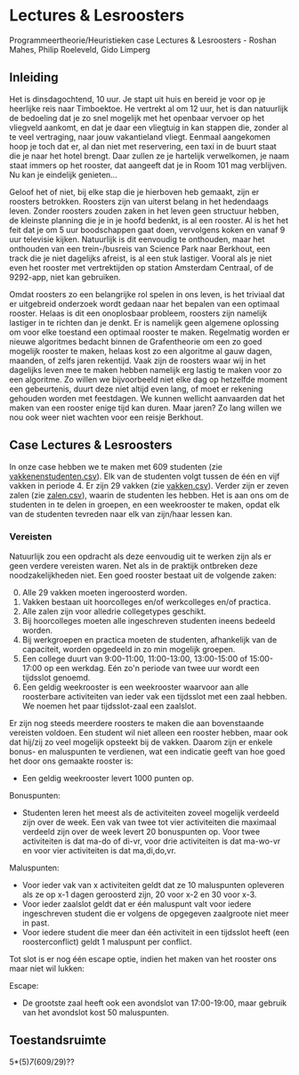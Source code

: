 # Lectures & Lesroosters
Programmeertheorie/Heuristieken case Lectures & Lesroosters - Roshan Mahes, Philip Roeleveld, Gido Limperg

## Inleiding
Het is dinsdagochtend, 10 uur. Je stapt uit huis en bereid je voor op je heerlijke reis naar Timboektoe. He vertrekt al om 12 uur, het is dan natuurlijk de bedoeling dat je zo snel mogelijk met het openbaar vervoer op het vliegveld aankomt, en dat je daar een vliegtuig in kan stappen die, zonder al te veel vertraging, naar jouw vakantieland vliegt. Eenmaal aangekomen hoop je toch dat er, al dan niet met reservering, een taxi in de buurt staat die je naar het hotel brengt. Daar zullen ze je hartelijk verwelkomen, je naam staat immers op het rooster, dat aangeeft dat je in Room 101 mag verblijven. Nu kan je eindelijk genieten...

Geloof het of niet, bij elke stap die je hierboven heb gemaakt, zijn er roosters betrokken. Roosters zijn van uiterst belang in het hedendaags leven. Zonder roosters zouden zaken in het leven geen structuur hebben, de kleinste planning die je in je hoofd bedenkt, is al een rooster. Al is het het feit dat je om 5 uur boodschappen gaat doen, vervolgens koken en vanaf 9 uur televisie kijken. Natuurlijk is dit eenvoudig te onthouden, maar het onthouden van een trein-/busreis van Science Park naar Berkhout, een track die je niet dagelijks afreist, is al een stuk lastiger. Vooral als je niet even het rooster met vertrektijden op station Amsterdam Centraal, of de 9292-app, niet kan gebruiken.

Omdat roosters zo een belangrijke rol spelen in ons leven, is het triviaal dat er uitgebreid onderzoek wordt gedaan naar het bepalen van een optimaal rooster. Helaas is dit een onoplosbaar probleem, roosters zijn namelijk lastiger in te richten dan je denkt. Er is namelijk geen algemene oplossing om voor elke toestand een optimaal rooster te maken. Regelmatig worden er nieuwe algoritmes bedacht binnen de Grafentheorie om een zo goed mogelijk rooster te maken, helaas kost zo een algoritme al gauw dagen, maanden, of zelfs jaren rekentijd. Vaak zijn de roosters waar wij in het dagelijks leven mee te maken hebben namelijk erg lastig te maken voor zo een algoritme. Zo willen we bijvoorbeeld niet elke dag op hetzelfde moment een gebeurtenis, duurt deze niet altijd even lang, of moet er rekening gehouden worden met feestdagen. We kunnen wellicht aanvaarden dat het maken van een rooster enige tijd kan duren. Maar jaren? Zo lang willen we nou ook weer niet wachten voor een reisje Berkhout.

## Case Lectures & Lesroosters
In onze case hebben we te maken met 609 studenten (zie [vakkenenstudenten.csv](https://github.com/Roshanmahes/Lectures-Lesroosters/blob/master/studentenenvakken.csv)). Elk van de studenten volgt tussen de één en vijf vakken in periode 4. Er zijn 29 vakken (zie [vakken.csv](https://github.com/Roshanmahes/Lectures-Lesroosters/blob/master/vakken.csv)). Verder zijn er zeven zalen (zie [zalen.csv](https://github.com/Roshanmahes/Lectures-Lesroosters/blob/master/zalen.csv)), waarin de studenten les hebben. Het is aan ons om de studenten in te delen in groepen, en een weekrooster te maken, opdat elk van de studenten tevreden naar elk van zijn/haar lessen kan.

### Vereisten
Natuurlijk zou een opdracht als deze eenvoudig uit te werken zijn als er geen verdere vereisten waren. Net als in de praktijk ontbreken deze noodzakelijkheden niet. Een goed rooster bestaat uit de volgende zaken:

  0. Alle 29 vakken moeten ingeroosterd worden.
  1. Vakken bestaan uit hoorcolleges en/of werkcolleges en/of practica.
  2. Alle zalen zijn voor alledrie collegetypes geschikt.
  3. Bij hoorcolleges moeten alle ingeschreven studenten ineens bedeeld worden.
  4. Bij werkgroepen en practica moeten de studenten, afhankelijk van de capaciteit, worden opgedeeld in zo min mogelijk groepen.
  5. Een college duurt van 9:00-11:00, 11:00-13:00, 13:00-15:00 of 15:00-17:00 op een werkdag. Eén zo'n periode van twee uur wordt een tijdsslot genoemd.
  6. Een geldig weekrooster is een weekrooster waarvoor aan alle roosterbare activiteiten van ieder vak een tijdsslot met een zaal hebben. We noemen het paar tijdsslot-zaal een zaalslot.

Er zijn nog steeds meerdere roosters te maken die aan bovenstaande vereisten voldoen. Een student wil niet alleen een rooster hebben, maar ook dat hij/zij zo veel mogelijk opsteekt bij de vakken. Daarom zijn er enkele bonus- en maluspunten te verdienen, wat een indicatie geeft van hoe goed het door ons gemaakte rooster is:

  * Een geldig weekrooster levert 1000 punten op.
  
  Bonuspunten:
  * Studenten leren het meest als de activiteiten zoveel mogelijk verdeeld zijn over de week. Een vak van twee tot vier activiteiten die maximaal verdeeld zijn over de week levert 20 bonuspunten op. Voor twee activiteiten is dat ma-do of di-vr, voor drie activiteiten is dat ma-wo-vr en voor vier activiteiten is dat ma,di,do,vr.
  
  Maluspunten:
  * Voor ieder vak van x activiteiten geldt dat ze 10 maluspunten opleveren als ze op x-1 dagen geroosterd zijn, 20 voor x-2 en 30 voor x-3.
  * Voor ieder zaalslot geldt dat er één maluspunt valt voor iedere ingeschreven student die er volgens de opgegeven zaalgroote niet meer in past.
  * Voor iedere student die meer dan één activiteit in een tijdsslot heeft (een roosterconflict) geldt 1 maluspunt per conflict.

Tot slot is er nog één escape optie, indien het maken van het rooster ons maar niet wil lukken:

  Escape:
  * De grootste zaal heeft ook een avondslot van 17:00-19:00, maar gebruik van het avondslot kost 50 maluspunten.

## Toestandsruimte
5*(5)*7*(609/29)??
